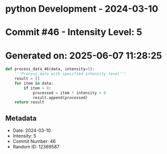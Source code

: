 ﻿# python Development - 2024-03-10
# Commit #46 - Intensity Level: 5
# Generated on: 2025-06-07 11:28:25
```python
def process_data_46(data, intensity=5):
    '''Process data with specified intensity level'''
    result = []
    for item in data:
        if item > 0:
            processed = item * intensity + 6
            result.append(processed)
    return result
```
## Metadata
- Date: 2024-03-10
- Intensity: 5
- Commit Number: 46
- Random ID: 12369587
